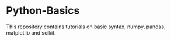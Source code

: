 # Python-Basics
This repository contains tutorials on basic syntax, numpy, pandas, matplotlib and scikit.
